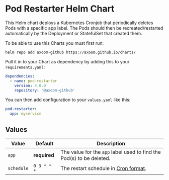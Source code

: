 # Pod Restarter Helm Chart

This Helm chart deploys a Kubernetes Cronjob that periodically deletes Pods with a specific app label. The Pods should then be recreated/restarted automatically by the Deployment or StatefulSet that created them.

To be able to use this Charts you must first run:

    helm repo add axoom-github https://axoom.github.io/charts/

Pull it in to your Chart as dependency by adding this to your `requirements.yaml`:

```yaml
dependencies:
  - name: pod-restarter
    version: 4.0.0
    repository: '@axoom-github'
```

You can then add configuration to your `values.yaml` like this:

```yaml
pod-restarter:
  app: myservice
```

## Values

| Value      | Default      | Description                                                                |
| ---------- | ------------ | -------------------------------------------------------------------------- |
| `app`      | __required__ | The value for the `app` label used to find the Pod(s) to be deleted.       |
| `schedule` | `0 3 * * *`  | The restart schedule in [Cron format](https://en.wikipedia.org/wiki/Cron). |
